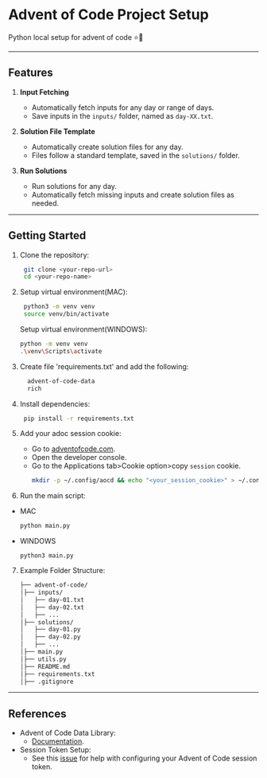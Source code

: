 # Advent of Code Project Setup

Python local setup for advent of code ⭐️🎄

---

## Features

1. **Input Fetching**

   - Automatically fetch inputs for any day or range of days.
   - Save inputs in the `inputs/` folder, named as `day-XX.txt`.

2. **Solution File Template**

   - Automatically create solution files for any day.
   - Files follow a standard template, saved in the `solutions/` folder.

3. **Run Solutions**
   - Run solutions for any day.
   - Automatically fetch missing inputs and create solution files as needed.

---

## Getting Started

1. Clone the repository:

   ```bash
    git clone <your-repo-url>
    cd <your-repo-name>
   ```

2. Setup virtual environment(MAC):

   ```bash
    python3 -m venv venv
    source venv/bin/activate
   ```

   Setup virtual environment(WINDOWS):

   ```bash
   python -m venv venv
   .\venv\Scripts\activate
   ```

3. Create file 'requirements.txt' and add the following:

   ```bash
     advent-of-code-data
     rich
   ```

4. Install dependencies:

   ```bash
    pip install -r requirements.txt
   ```

5. Add your adoc session cookie:

   - Go to [adventofcode.com](https://adventofcode.com/).
   - Open the developer console.
   - Go to the Applications tab>Cookie option>copy `session` cookie.
     ```bash
     mkdir -p ~/.config/aocd && echo "<your_session_cookie>" > ~/.config/aocd/token
     ```

6. Run the main script:
- MAC
   ```bash
   python main.py
   ```
- WINDOWS
   ```bash(mac)
   python3 main.py
   ```

7. Example Folder Structure:
   ```bash
   ├── advent-of-code/
   │├── inputs/             
   │   ├── day-01.txt        
   │   ├── day-02.txt
   │   ├── ...
   │├── solutions/
   │   ├── day-01.py
   │   ├── day-02.py
   │   ├── ...
   │├── main.py
   │├── utils.py
   │├── README.md
   │├── requirements.txt
   │├── .gitignore
   ```        
---

## References

- Advent of Code Data Library:
  - [Documentation](https://pypi.org/project/advent-of-code-data/).
- Session Token Setup:
  - See this [issue](https://github.com/wimglenn/advent-of-code-wim/issues/1) for help with configuring your Advent of Code session token.
